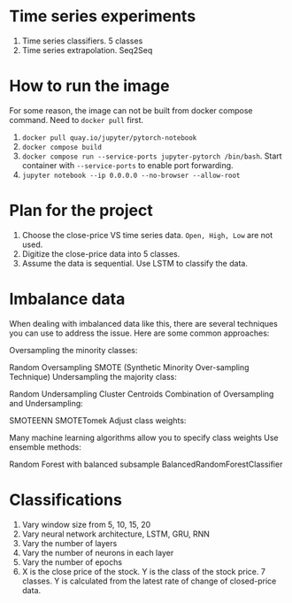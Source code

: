 # Time series experiments
1. Time series classifiers. 5 classes
2. Time series extrapolation. Seq2Seq

# How to run the image
For some reason, the image can not be built from docker compose command. Need to `docker pull` first.
1. `docker pull quay.io/jupyter/pytorch-notebook`
1. `docker compose build`
1. `docker compose run --service-ports jupyter-pytorch /bin/bash`. Start container with `--service-ports` to enable port forwarding.
1. `jupyter notebook --ip 0.0.0.0 --no-browser --allow-root`

# Plan for the project
1. Choose the close-price VS time series data. `Open, High, Low` are not used.
2. Digitize the close-price data into 5 classes.
3. Assume the data is sequential. Use LSTM to classify the data.

# Imbalance data
When dealing with imbalanced data like this, there are several techniques you can use to address the issue. Here are some common approaches:

Oversampling the minority classes:

Random Oversampling
SMOTE (Synthetic Minority Over-sampling Technique)
Undersampling the majority class:

Random Undersampling
Cluster Centroids
Combination of Oversampling and Undersampling:

SMOTEENN
SMOTETomek
Adjust class weights:

Many machine learning algorithms allow you to specify class weights
Use ensemble methods:

Random Forest with balanced subsample
BalancedRandomForestClassifier


# Classifications
1. Vary window size from 5, 10, 15, 20
2. Vary neural network architecture, LSTM, GRU, RNN
3. Vary the number of layers
4. Vary the number of neurons in each layer
5. Vary the number of epochs
6. X is the close price of the stock. Y is the class of the stock price. 7 classes. Y is calculated from the latest rate of change of closed-price data.
